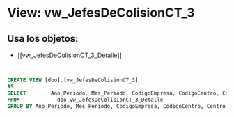 # View: vw_JefesDeColisionCT_3

## Usa los objetos:
- [[vw_JefesDeColisionCT_3_Detalle]]

```sql


CREATE VIEW [dbo].[vw_JefesDeColisionCT_3]
AS
SELECT        Ano_Periodo, Mes_Periodo, CodigoEmpresa, CodigoCentro, Centro, CodigoSeccion, Seccion, MAX(ValorVariable) AS ValorVariable, SUM(Facturacion) AS Facturacion, SUM(Facturacion) * MAX(ValorVariable) / 100 AS Comision_Facturacion
FROM            dbo.vw_JefesDeColisionCT_3_Detalle
GROUP BY Ano_Periodo, Mes_Periodo, CodigoEmpresa, CodigoCentro, Centro, CodigoSeccion, Seccion


```
